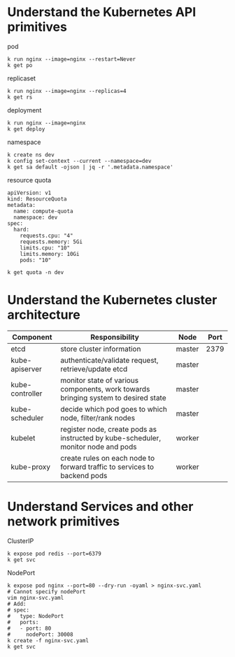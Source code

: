 # Understand the Kubernetes API primitives
pod
```
k run nginx --image=nginx --restart=Never
k get po
```
replicaset
```
k run nginx --image=nginx --replicas=4
k get rs
```
deployment
```
k run nginx --image=nginx
k get deploy
```
namespace
```
k create ns dev
k config set-context --current --namespace=dev
k get sa default -ojson | jq -r '.metadata.namespace'
```
resource quota
```
apiVersion: v1
kind: ResourceQuota
metadata:
  name: compute-quota
  namespace: dev
spec:
  hard:
    requests.cpu: "4"
    requests.memory: 5Gi
    limits.cpu: "10"
    limits.memory: 10Gi
    pods: "10"
```
```
k get quota -n dev
```
# Understand the Kubernetes cluster architecture
| Component       | Responsibility                                                                     | Node   |Port |
| --------------- | ---------------------------------------------------------------------------------- | ------ |--- |
| etcd            | store cluster information                                                          | master | 2379 |
| kube-apiserver  | authenticate/validate request, retrieve/update etcd                                | master |
| kube-controller | monitor state of various components, work towards bringing system to desired state | master |
| kube-scheduler  | decide which pod goes to which node, filter/rank nodes                             | master |
| kubelet         | register node, create pods as instructed by kube-scheduler, monitor node and pods  | worker |
| kube-proxy      | create rules on each node to forward traffic to services to backend pods           | worker |
# Understand Services and other network primitives
ClusterIP
```
k expose pod redis --port=6379
k get svc
```
NodePort
```
k expose pod nginx --port=80 --dry-run -oyaml > nginx-svc.yaml
# Cannot specify nodePort
vim nginx-svc.yaml
# Add:
# spec:
#   type: NodePort
#   ports:
#   - port: 80
#     nodePort: 30008
k create -f nginx-svc.yaml
k get svc
```

